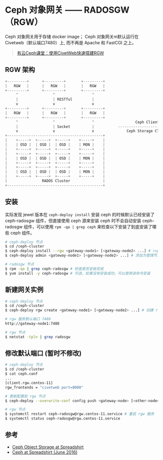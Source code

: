 # Ceph 对象网关 —— RADOSGW（RGW）

Ceph 对象网关用于存储 docker image；
Ceph 对象网关m默认运行在 Civetweb（默认端口7480）上, 而不再是 Apache 和 FastCGI 之上。

>[有云Ceph课堂：使用CivetWeb快速搭建RGW](https://www.ustack.com/blog/civetweb/?belong=industry-news)

## RGW 架构

```c
+---------+      +---------+       +---------+
|   RGW   |      |   RGW   |       |   RGW   |
+---------+      +---------+       +---------+
     ^                ^                 ^
     |                | RESTful         |
     v                v                 v
+---------+      +---------+       +---------+
|   RGW   |      |   RGW   |       |   RGW   |
+---------+      +---------+       +---------+
     ^                ^                 ^                   Ceph Client
     |                | Socket          |           -----------------------------
     v                v                 v               Ceph Storage Cluster
+--------------------------------------------+
|    +-----+  +-----+  +-----+    +-----+    |
|    | OSD |  | OSD |  | OSD |    | MON |    |
|    +-----+  +-----+  +-----+    +-----+    |
|    +-----+  +-----+  +-----+    +-----+    |
|    | OSD |  | OSD |  | OSD |    | MON |    |
|    +-----+  +-----+  +-----+    +-----+    |
|    +-----+  +-----+  +-----+    +-----+    |
|    | OSD |  | OSD |  | OSD |    | MON |    |
|    +-----+  +-----+  +-----+    +-----+    |
|                RADOS Cluster               |
+--------------------------------------------+
```



## 安装

实际发现 jewel 版本在 `ceph-deploy install` 安装 ceph 的时候默认已经安装了 ceph-radosgw 组件，但直接使用 ceph 源来安装 ceph 时不会自动安装 ceph-radosgw 组件，可以使用 `rpm -qa | grep ceph` 来检查以下安装了到底安装了哪些 ceph 组件。

```bash
# ceph-deploy 节点
$ cd /ceph-cluster
$ ceph-deploy install --rgw <gateway-node1> [<gateway-node2> ...] # ruguo
$ ceph-deploy admin <gateway-node1> [<gateway-node2> ...] # 添加为管理节点
```

```bash
# radosgw 节点
$ rpm -qa | grep ceph-radosgw # 检查是否安装完成
$ yum install -y ceph-radosgw # 可选，如果没有安装成功，可以使用该命令安装
```


## 新建网关实例

```bash
# ceph-deploy 节点
$ cd /ceph-cluster
$ ceph-deploy rgw create <gateway-node1> [<gateway-node2> ...] # 创建 rgw 实例
```

```bash
# rgw 服务默认端口 7480
http://gateway-node1:7480
```

```bash
# rgw 节点
$ netstat -tpln | grep radosgw
```

## 修改默认端口 (暂时不修改)

```bash
# ceph-deploy 节点
$ cd /ceph-cluster
$ cat ceph.conf
...
[client.rgw.centos-11]
rgw_frontends = "civetweb port=8000"
```

```bash
# 更新配置到 rgw 节点
$ ceph-deploy --overwrite-conf config push <gateway-node> [<other-nodes>]
```

```bash
# rgw 节点
$ systemctl restart ceph-radosgw@rgw.centos-11.service # 重启 rgw 服务
$ systemctl status ceph-radosgw@rgw.centos-11.service
```

## 参考

* [Ceph Object Storage at Spreadshirt](https://pt.slideshare.net/jenshadlich/ceph-object-storage-at-spreadshirt-49422450)
* [Ceph at Spreadshirt (June 2016)](https://www.slideshare.net/jenshadlich/ceph-at-spreadshirt-june-2016)